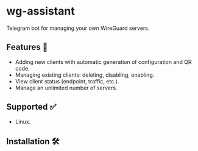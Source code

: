 # wg-assistant

Telegram bot for managing your own WireGuard servers.

## Features 🎯

* Adding new clients with automatic generation of configuration and QR code.
* Managing existing clients: deleting, disabling, enabling.
* View client status (endpoint, traffic, etc.).
* Manage an unlimited number of servers.

## Supported ✅

* Linux.

## Installation 🛠
